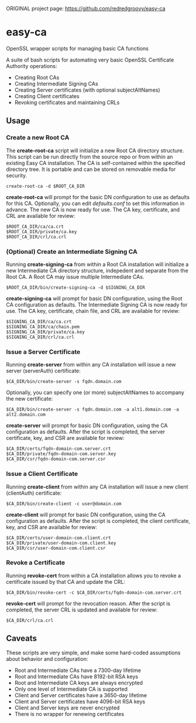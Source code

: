 ORIGINAL project page: https://github.com/redredgroovy/easy-ca

# easy-ca
OpenSSL wrapper scripts for managing basic CA functions

A suite of bash scripts for automating very basic OpenSSL Certificate Authority operations:
* Creating Root CAs
* Creating Intermediate Signing CAs
* Creating Server certificates (with optional subjectAltNames)
* Creating Client certificates
* Revoking certificates and maintaining CRLs



## Usage

### Create a new Root CA

The **create-root-ca** script will initialize a new Root CA directory structure. This script can be run directly from the source repo or from within an existing Easy CA installation. The CA is self-contained within the specified directory tree. It is portable and can be stored on removable media for security.

```
create-root-ca -d $ROOT_CA_DIR
```

**create-root-ca** will prompt for the basic DN configuration to use as defaults for this CA. Optionally, you can edit *defaults.conf* to set this information in advance. The new CA is now ready for use. The CA key, certificate, and CRL are available for review:

```
$ROOT_CA_DIR/ca/ca.crt
$ROOT_CA_DIR/private/ca.key
$ROOT_CA_DIR/crl/ca.crl
```



### (Optional) Create an Intermediate Signing CA

Running **create-signing-ca** from within a Root CA installation will initialize a new Intermediate CA directory structure, indepedent and separate from the Root CA. A Root CA may issue multiple Intermediate CAs.

```
$ROOT_CA_DIR/bin/create-signing-ca -d $SIGNING_CA_DIR
```

**create-signing-ca** will prompt for basic DN configuration, using the Root CA configuration as defaults. The Intermediate Signing CA is now ready for use. The CA key, certificate, chain file, and CRL are available for review:

```
$SIGNING_CA_DIR/ca/ca.crt
$SIGNING_CA_DIR/ca/chain.pem
$SIGNING_CA_DIR/private/ca.key
$SIGNING_CA_DIR/crl/ca.crl
```



### Issue a Server Certificate

Running **create-server** from within any CA installation will issue a new server (serverAuth) certificate:

```
$CA_DIR/bin/create-server -s fqdn.domain.com
```

Optionally, you can specify one (or more) subjectAltNames to accompany the new certificate:

```
$CA_DIR/bin/create-server -s fqdn.domain.com -a alt1.domain.com -a alt2.domain.com
```

**create-server** will prompt for basic DN configuration, using the CA configuration as defaults. After the script is completed, the server certificate, key, and CSR are available for review:

```
$CA_DIR/certs/fqdn-domain-com.server.crt
$CA_DIR/private/fqdn-domain-com.server.key
$CA_DIR/csr/fqdn-domain-com.server.csr
```



### Issue a Client Certificate

Running **create-client** from within any CA installation will issue a new client (clientAuth) certificate:

```
$CA_DIR/bin/create-client -c user@domain.com
```

**create-client** will prompt for basic DN configuration, using the CA configuration as defaults. After the script is completed, the client certificate, key, and CSR are available for review:

```
$CA_DIR/certs/user-domain-com.client.crt
$CA_DIR/private/user-domain-com.client.key
$CA_DIR/csr/user-domain-com.client.csr
```



### Revoke a Certificate

Running **revoke-cert** from within a CA installation allows you to revoke a certificate issued by that CA and update the CRL:

```
$CA_DIR/bin/revoke-cert -c $CA_DIR/certs/fqdn-domain-com.server.crt
```

**revoke-cert** will prompt for the revocation reason. After the script is completed, the server CRL is updated and available for review:

```
$CA_DIR/crl/ca.crl
```



## Caveats

These scripts are very simple, and make some hard-coded assumptions about behavior and configuration:
* Root and Intermediate CAs have a 7300-day lifetime
* Root and Intermediate CAs have 8192-bit RSA keys
* Root and Intermediate CA keys are always encrypted
* Only one level of Intermediate CA is supported
* Client and Server certificates have a 3650-day lifetime
* Client and Server certificates have 4096-bit RSA keys
* Client and Server keys are never encrypted
* There is no wrapper for renewing certificates
